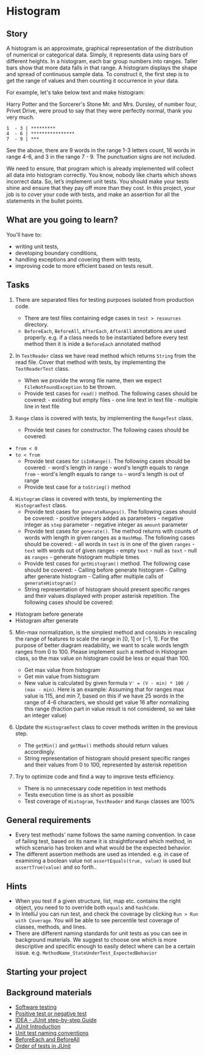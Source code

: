# Histogram

## Story

A histogram is an approximate, graphical representation of the distribution of numerical
or categorical data. Simply, it represents data using bars of different heights.
In a histogram, each bar group numbers into ranges. Taller bars show that more data falls
in that range. A histogram displays the shape and spread of continuous sample data.
To construct it, the first step is to get the range of values and then counting it occurrence
in your data.

For example, let's take below text and make histogram:

Harry Potter and the Sorcerer's Stone
Mr. and Mrs. Dursley, of number four, Privet Drive,
were proud to say that they were perfectly normal, thank you very much.

```
1  - 3 | *********
4  - 6 | ****************
7  - 9 | ***
```

See the above, there are 9 words in the range 1-3 letters count,
16 words in range 4-6, and 3 in the range 7  - 9. The punctuation signs are not included.

We need to ensure, that program which is already implemented will collect all data into histogram
correctly. You know, nobody like charts which shows incorrect data. So, let’s implement
unit tests. You should make your tests shine and ensure that they pay off more than they cost.
In this project, your job is to cover your code with tests, and make an assertion for all
the statements in the bullet points.

## What are you going to learn?

You'll have to:

- writing unit tests,
- developing boundary conditions,
- handling exceptions and covering them with tests,
- improving code to more efficient based on tests result.

## Tasks

1. There are separated files for testing purposes isolated from production code.
    - There are test files containing edge cases in `test > resources` directory.
    - `BeforeEach`, `BeforeAll`, `AfterEach`, `AfterAll` annotations are used properly. e.g. if a class needs to be instantiated before every test method then it is inide a `BeforeEach` annotated method

2. In `TextReader` class we have read method which returns `String` from the read file. Cover that method with tests, by implementing the `TextReaderTest` class.
    - When we provide the wrong file name, then we expect `FileNotFoundException` to be thrown.
    - Provide test cases for `read()` method. The following cases should be covered: - existing but empty files - one line text in text file - multiple line in text file

3. `Range` class is covered with tests, by implementing the `RangeTest` class.
    - Provide test cases for constructor. The following cases should be covered:
- `from < 0`
- `to < from`
    - Provide test cases for `isInRange()`. The following cases should be covered: - word's length in range - word's length equals to range `from` - word's length equals to range `to` - word's length is out of range
    - Provide test case for a `toString()` method

4. `Histogram` class is covered with tests, by implementing the `HistogramTest` class.
    - Provide test cases for `generateRanges()`. The following cases should be covered: - positive integers added as parameters - negative integer as `step` parameter - negative integer as `amount` parameter
    - Provide test cases for `generate()`. The method returns with counts of words with length in given ranges as a `HashMap`. The following cases should be covered: - all words in `text` is in one of the given `ranges` - `text` with words out of given ranges - empty `text` - null as `text` - null as `ranges` - generate histogram multiple times
    - Provide test cases for `getHistogram()` method. The following case should be covered: - Calling before generate histogram - Calling after generate histogram - Calling after multiple calls of `generateHistogram()`
    - String representation of histogram should present specific ranges
and their values displayed with proper asterisk repetition.
The following cases should be covered:
- Histogram before generate
- Histogram after generate

5. Min-max normalization, is the simplest method and consists in rescaling the range of features to
scale the range in [0, 1] or [−1, 1]. For the purpose of better diagram readability, we want to
scale words length ranges from 0 to 100. Please implement such a method in Histogram class, so
the max value on histogram could be less or equal than 100.
    - Get max value from histogram
    - Get min value from histogram
    - New value is calculated by given formula
`V' = (V - min) * 100 / (max - min)`.
Here is an example:
Assuming that for ranges max value is 115, and min 7, based on this if we
have 25 words in the range of 4-6 characters, we should get value 16 after
normalizing this range (fraction part in value result is not considered,
so we take an integer value)

6. Update the `HistogramTest` class to cover methods written in the previous step.
    - The `getMin()` and `getMax()` methods should return values accordingly.
    - String representation of histogram should present specific ranges
and their values from 0 to 100, represented by asterisk repetition

7. Try to optimize code and find a way to improve tests efficiency.
    - There is no unnecessary code repetition in test methods
    - Tests execution time is as short as possible
    - Test coverage of `Histogram`, `TextReader` and `Range` classes are 100%

## General requirements

- Every test methods' name follows the same naming convention.
In case of failing test, based on its name it is straightforward
which method, in which scenario has broken and what would be the expected behavior.
- The different assertion methods are used as intended. e.g. in case of examining a boolean value not `assertEquals(true, value)` is used  but `assertTrue(value)` and so forth..

## Hints

- When you test if a given structure, list, map etc. contains the right object,
  you need to  to override both `equals` and `hashCode`.
- In IntelliJ you can run test, and check the coverage by clicking `Run > Run with Coverage`.
  You will be able to see percentile test coverage of classes, methods, and lines.
- There are different naming standards for unit tests as you can see in background materials.
  We suggest to choose one which is more descriptive and specific enough to easily detect
  where can be a certain issue. e.g. `MethodName_StateUnderTest_ExpectedBehavior`


## Starting your project



## Background materials

- <i class="far fa-exclamation"></i> [Software testing](project/curriculum/materials/pages/general/software-testing.md)
- <i class="far fa-exclamation"></i> [Positive test or negative test](https://stackoverflow.com/questions/8162423)
- <i class="far fa-exclamation"></i> [IDEA - JUnit step-by-step Guide](project/curriculum/materials/pages/tools/idea-junit-step-by-step-guide.md)
- <i class="far fa-exclamation"></i> [JUnit Introduction](project/curriculum/materials/pages/java/junit-introduction.md)
- <i class="far fa-exclamation"></i> [Unit test naming conventions](https://dzone.com/articles/7-popular-unit-test-naming)
- <i class="far fa-book-open"></i> [BeforeEach and BeforeAll](https://www.baeldung.com/junit-before-beforeclass-beforeeach-beforeall#beforeeach-and-beforeall)
- <i class="far fa-candy-cane"></i> [Order of tests in JUnit](https://www.baeldung.com/junit-5-test-order)

